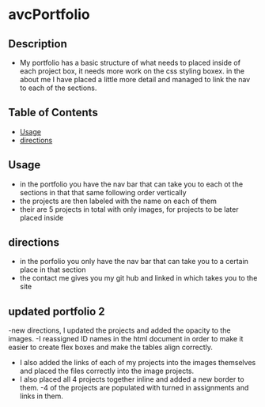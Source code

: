 # avcPortfolio


## Description

- My portfolio has a basic structure of what needs to placed inside of each project box, it needs more work on the css styling boxex. in the about me I have placed a little more detail and managed to link the nav to each of the sections.


## Table of Contents

- [Usage](#Usage)
- [directions](#directions)


## Usage

- in the portfolio you have the nav bar that can take you to each ot the sections in that that same following order vertically
- the projects are then labeled with the name on each of them 
- their are 5 projects in total with only images, for projects to be later placed inside


## directions
- in the porfolio you only have the nav bar that can take you to a certain place in that section
- the contact me gives you my git hub and linked in which takes you to the site

## updated portfolio 2
-new directions, I updated the projects and added the opacity to the images.
-I reassigned ID names in the html document in order to make it easier to create flex boxes and make the tables align correctly.
- I also added the links of each of my projects into the images themselves and placed the files correctly into the image projects.
- I also placed all 4 projects together inline and added a new border to them.
-4 of the projects are populated with turned in assignments and links in them.